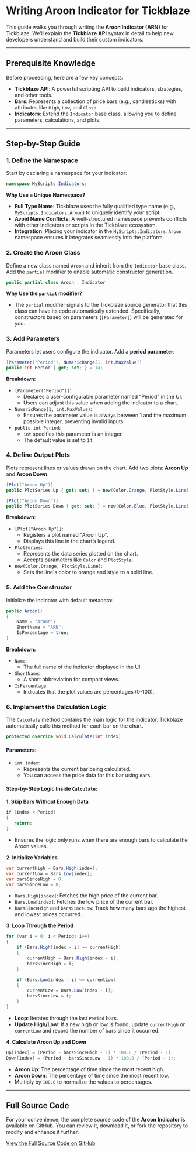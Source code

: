 # Writing Aroon Indicator for Tickblaze

This guide walks you through writing the **Aroon Indicator (ARN)** for Tickblaze. We’ll explain the **Tickblaze API** syntax in detail to help new developers understand and build their custom indicators.

---

## Prerequisite Knowledge

Before proceeding, here are a few key concepts:

- **Tickblaze API**: A powerful scripting API to build indicators, strategies, and other tools.
- **Bars**: Represents a collection of price bars (e.g., candlesticks) with attributes like `High`, `Low`, and `Close`.
- **Indicators**: Extend the `Indicator` base class, allowing you to define parameters, calculations, and plots.

---

## Step-by-Step Guide

### 1. Define the Namespace

Start by declaring a namespace for your indicator:

```csharp
namespace MyScripts.Indicators;
```

**Why Use a Unique Namespace?**

- **Full Type Name**: Tickblaze uses the fully qualified type name (e.g., `MyScripts.Indicators.Aroon`) to uniquely identify your script.
- **Avoid Name Conflicts**: A well-structured namespace prevents conflicts with other indicators or scripts in the Tickblaze ecosystem.
- **Integration**: Placing your indicator in the `MyScripts.Indicators.Aroon` namespace ensures it integrates seamlessly into the platform.

### 2. Create the Aroon Class

Define a new class named `Aroon` and inherit from the `Indicator` base class. Add the `partial` modifier to enable automatic constructor generation.

```cs
public partial class Aroon : Indicator
```

**Why Use the `partial` modifier?**

- The `partial` modifier signals to the Tickblaze source generator that this class can have its code automatically extended. Specifically, constructors based on parameters (`[Parameter]`) will be generated for you.

### 3. Add Parameters

Parameters let users configure the indicator. Add a **period parameter**:

```cs
[Parameter("Period"), NumericRange(1, int.MaxValue)]
public int Period { get; set; } = 14;
```

**Breakdown:**

- `[Parameter("Period")]`:
  - Declares a user-configurable parameter named "Period" in the UI.
  - Users can adjust this value when adding the indicator to a chart.
- `NumericRange(1, int.MaxValue)`:
  - Ensures the parameter value is always between 1 and the maximum possible integer, preventing invalid inputs.
- `public int Period`:
  - `int` specifies this parameter is an integer.
  - The default value is set to `14`.

### 4. Define Output Plots

Plots represent lines or values drawn on the chart. Add two plots: **Aroon Up** and **Aroon Down**.

```cs
[Plot("Aroon Up")]
public PlotSeries Up { get; set; } = new(Color.Orange, PlotStyle.Line);

[Plot("Aroon Down")]
public PlotSeries Down { get; set; } = new(Color.Blue, PlotStyle.Line);
```

**Breakdown:**

- `[Plot("Aroon Up")]`:
  - Registers a plot named "Aroon Up".
  - Displays this line in the chart’s legend.
- `PlotSeries`:
  - Represents the data series plotted on the chart.
  - Accepts parameters like `Color` and `PlotStyle`.
- `new(Color.Orange, PlotStyle.Line)`:
  - Sets the line's color to orange and style to a solid line.

### 5. Add the Constructor

Initialize the indicator with default metadata:

```cs
public Aroon()
{
    Name = "Aroon";
    ShortName = "ARN";
    IsPercentage = true;
}
```

**Breakdown:**

- `Name`:
  - The full name of the indicator displayed in the UI.
- `ShortName`:
  - A short abbreviation for compact views.
- `IsPercentage`:
  - Indicates that the plot values are percentages (0-100).

### 6. Implement the Calculation Logic

The `Calculate` method contains the main logic for the indicator. Tickblaze automatically calls this method for each bar on the chart.

```cs
protected override void Calculate(int index)
```

#### Parameters:

- `int index`:
  - Represents the current bar being calculated.
  - You can access the price data for this bar using `Bars`.

#### Step-by-Step Logic Inside `Calculate`:

**1. Skip Bars Without Enough Data**
   ```cs
   if (index < Period)
   {
      return;
   }
   ```
   - Ensures the logic only runs when there are enough bars to calculate the Aroon values.

**2. Initialize Variables**
   ```cs
   var currentHigh = Bars.High[index];
   var currentLow = Bars.Low[index];
   var barsSinceHigh = 0;
   var barsSinceLow = 0;
   ```
   - `Bars.High[index]`: Fetches the high price of the current bar.
   - `Bars.Low[index]`: Fetches the low price of the current bar.
   - `barsSinceHigh` and `barsSinceLow`: Track how many bars ago the highest and lowest prices occurred.

**3. Loop Through the Period**
   ```cs
   for (var i = 0; i < Period; i++)
   {
       if (Bars.High[index - i] >= currentHigh)
       {
           currentHigh = Bars.High[index - i];
           barsSinceHigh = i;
       }

       if (Bars.Low[index - i] <= currentLow)
       {
           currentLow = Bars.Low[index - i];
           barsSinceLow = i;
       }
   }
   ```
   - **Loop**: Iterates through the last `Period` bars.
   - **Update High/Low**: If a new high or low is found, update `currentHigh` or `currentLow` and record the number of bars since it occurred.

**4. Calculate Aroon Up and Down**
   ```cs
   Up[index] = (Period - barsSinceHigh - 1) * 100.0 / (Period - 1);
   Down[index] = (Period - barsSinceLow - 1) * 100.0 / (Period - 1);
   ```
   - **Aroon Up**: The percentage of time since the most recent high.
   - **Aroon Down**: The percentage of time since the most recent low.
   - Multiply by `100.0` to normalize the values to percentages.

---

## Full Source Code

For your convenience, the complete source code of the **Aroon Indicator** is available on GitHub. You can review it, download it, or fork the repository to modify and enhance it further.

[View the Full Source Code on GitHub](https://github.com/Tickblaze/Tickblaze.Scripts/blob/main/src/Indicators/Aroon.cs)
